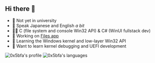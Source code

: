 ## Hi there 👋

- 🏫 Not yet in university
- 💬 Speak Japanese and English *a bit*
- 👨‍💻 C (file system and console Win32 API) & C# (WinUI fullstack dev)
- 🔭 Working on [Files app](https://files-community/Files)
- 🌱 Learning the Windows kernel and low-layer Win32 API
- 👯 Want to learn kernel debugging and UEFI development

![0x5bfa's profile](https://github-readme-stats.vercel.app/api?username=0x5bfa&show_icons=true&bg_color=00000000)
![0x5bfa's languages](https://github-readme-stats.vercel.app/api/top-langs/?username=0x5bfa&layout=compact&bg_color=00000000)
